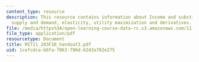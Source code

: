 ```yaml
---
content_type: resource
description: This resource contains information about Income and substitution effects
  supply and demand, elasticity, utility maximization and derivatives.
file: /media/https%3A/open-learning-course-data-rc.s3.amazonaws.com/11-203-microeconomics-fall-2010/1cefcdcab6fa7063796d6243a782e275_MIT11_203F10_handout3.pdf
file_type: application/pdf
resourcetype: Document
title: MIT11_203F10_handout3.pdf
uid: 1cefcdca-b6fa-7063-796d-6243a782e275
---
```

